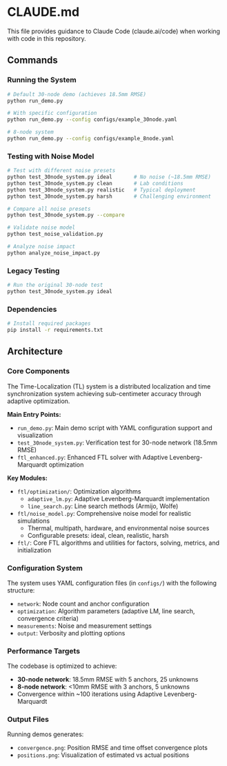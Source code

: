 # CLAUDE.md

This file provides guidance to Claude Code (claude.ai/code) when working with code in this repository.

## Commands

### Running the System
```bash
# Default 30-node demo (achieves 18.5mm RMSE)
python run_demo.py

# With specific configuration
python run_demo.py --config configs/example_30node.yaml

# 8-node system
python run_demo.py --config configs/example_8node.yaml
```

### Testing with Noise Model
```bash
# Test with different noise presets
python test_30node_system.py ideal       # No noise (~18.5mm RMSE)
python test_30node_system.py clean       # Lab conditions
python test_30node_system.py realistic   # Typical deployment
python test_30node_system.py harsh       # Challenging environment

# Compare all noise presets
python test_30node_system.py --compare

# Validate noise model
python test_noise_validation.py

# Analyze noise impact
python analyze_noise_impact.py
```

### Legacy Testing
```bash
# Run the original 30-node test
python test_30node_system.py ideal
```

### Dependencies
```bash
# Install required packages
pip install -r requirements.txt
```

## Architecture

### Core Components

The Time-Localization (TL) system is a distributed localization and time synchronization system achieving sub-centimeter accuracy through adaptive optimization.

**Main Entry Points:**
- `run_demo.py`: Main demo script with YAML configuration support and visualization
- `test_30node_system.py`: Verification test for 30-node network (18.5mm RMSE)
- `ftl_enhanced.py`: Enhanced FTL solver with Adaptive Levenberg-Marquardt optimization

**Key Modules:**
- `ftl/optimization/`: Optimization algorithms
  - `adaptive_lm.py`: Adaptive Levenberg-Marquardt implementation
  - `line_search.py`: Line search methods (Armijo, Wolfe)
- `ftl/noise_model.py`: Comprehensive noise model for realistic simulations
  - Thermal, multipath, hardware, and environmental noise sources
  - Configurable presets: ideal, clean, realistic, harsh
- `ftl/`: Core FTL algorithms and utilities for factors, solving, metrics, and initialization

### Configuration System

The system uses YAML configuration files (in `configs/`) with the following structure:
- `network`: Node count and anchor configuration
- `optimization`: Algorithm parameters (adaptive LM, line search, convergence criteria)
- `measurements`: Noise and measurement settings
- `output`: Verbosity and plotting options

### Performance Targets

The codebase is optimized to achieve:
- **30-node network**: 18.5mm RMSE with 5 anchors, 25 unknowns
- **8-node network**: <10mm RMSE with 3 anchors, 5 unknowns
- Convergence within ~100 iterations using Adaptive Levenberg-Marquardt

### Output Files

Running demos generates:
- `convergence.png`: Position RMSE and time offset convergence plots
- `positions.png`: Visualization of estimated vs actual positions